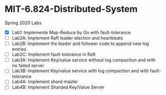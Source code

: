 # MIT-6.824-Distributed-System
Spring 2020 Labs

- [X] Lab1: Implemente Map-Reduce by Go with fault-tolerance
- [ ] Lab2A: Implement Raft leader election and heartbeats
- [ ] Lab2B: Implement the leader and follower code to append new log entries
- [ ] Lab2C: Implement fault-tolerance in Raft
- [ ] Lab3A: Implement Key/value service without log compaction and with no failed server
- [ ] Lab3B: Implement Key/value service with log compaction and with fault-tolerance
- [ ] Lab4A: Implement shard master
- [ ] Lab4B: Implement Sharded Key/Value Server
